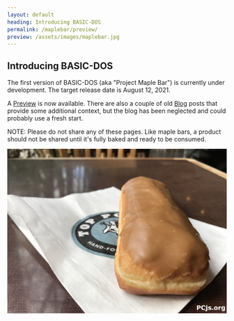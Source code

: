 ```yaml
---
layout: default
heading: Introducing BASIC-DOS
permalink: /maplebar/preview/
preview: /assets/images/maplebar.jpg
---
```


## Introducing BASIC-DOS

The first version of BASIC-DOS (aka "Project Maple Bar") is currently under
development.  The target release date is August 12, 2021.

A [Preview](part1/) is now available.  There are also a couple of old
[Blog](../blog/) posts that provide some additional context, but the
blog has been neglected and could probably use a fresh start.

NOTE: Please do not share any of these pages.  Like maple bars, a product
should not be shared until it's fully baked and ready to be consumed.

[![Maple Bar](/assets/images/maplebar.jpg)](part1/)
